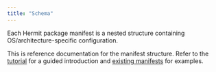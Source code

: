 ```yaml
---
title: "Schema"
---
```


Each Hermit package manifest is a nested structure containing
OS/architecture-specific configuration.

This is reference documentation for the manifest structure. Refer to the
[tutorial](../tutorial) for a guided introduction and
[existing manifests](https://github.com/cashapp/hermit-packages) for examples.
